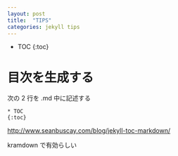 ```yaml
---
layout: post
title:  "TIPS"
categories: jekyll tips
---
```

* TOC
{:toc}

# 目次を生成する
次の 2 行を .md 中に記述する

```
* TOC
{:toc}
```
http://www.seanbuscay.com/blog/jekyll-toc-markdown/

kramdown で有効らしい

